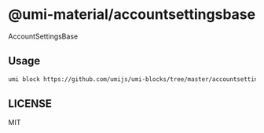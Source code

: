 # @umi-material/accountsettingsbase

AccountSettingsBase

## Usage

```sh
umi block https://github.com/umijs/umi-blocks/tree/master/accountsettingsbase
```

## LICENSE

MIT
